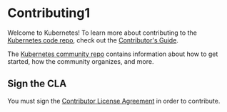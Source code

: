 # Contributing1

Welcome to Kubernetes! To learn more about contributing to the [Kubernetes code repo](README.md), check out the [Contributor's Guide](https://git.k8s.io/community/contributors/guide/).

The [Kubernetes community repo](https://github.com/kubernetes/community) contains information about how to get started, how the community organizes, and more.

## Sign the CLA

You must sign the [Contributor License Agreement](https://git.k8s.io/community/contributors/guide/README.md#sign-the-cla) in order to contribute.
